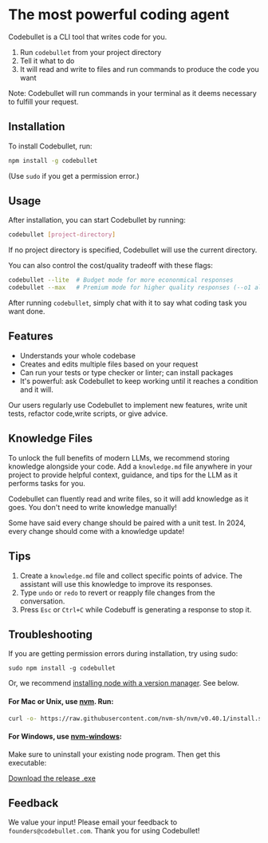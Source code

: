 # The most powerful coding agent

Codebullet is a CLI tool that writes code for you.

1. Run `codebullet` from your project directory
2. Tell it what to do
3. It will read and write to files and run commands to produce the code you want

Note: Codebullet will run commands in your terminal as it deems necessary to fulfill your request.

## Installation

To install Codebullet, run:

```bash
npm install -g codebullet
```

(Use `sudo` if you get a permission error.)

## Usage

After installation, you can start Codebullet by running:

```bash
codebullet [project-directory]
```

If no project directory is specified, Codebullet will use the current directory.

You can also control the cost/quality tradeoff with these flags:

```bash
codebullet --lite  # Budget mode for more econonmical responses
codebullet --max   # Premium mode for higher quality responses (--o1 also works)
```

After running `codebullet`, simply chat with it to say what coding task you want done.

## Features

- Understands your whole codebase
- Creates and edits multiple files based on your request
- Can run your tests or type checker or linter; can install packages
- It's powerful: ask Codebullet to keep working until it reaches a condition and it will.

Our users regularly use Codebullet to implement new features, write unit tests, refactor code,write scripts, or give advice.

## Knowledge Files

To unlock the full benefits of modern LLMs, we recommend storing knowledge alongside your code. Add a `knowledge.md` file anywhere in your project to provide helpful context, guidance, and tips for the LLM as it performs tasks for you.

Codebullet can fluently read and write files, so it will add knowledge as it goes. You don't need to write knowledge manually!

Some have said every change should be paired with a unit test. In 2024, every change should come with a knowledge update!

## Tips

1. Create a `knowledge.md` file and collect specific points of advice. The assistant will use this knowledge to improve its responses.
2. Type `undo` or `redo` to revert or reapply file changes from the conversation.
3. Press `Esc` or `Ctrl+C` while Codebuff is generating a response to stop it.

## Troubleshooting

If you are getting permission errors during installation, try using sudo:

```
sudo npm install -g codebullet
```

Or, we recommend [installing node with a version manager](https://docs.npmjs.com/downloading-and-installing-node-js-and-npm). See below.

#### For Mac or Unix, use [nvm](https://docs.npmjs.com/downloading-and-installing-node-js-and-npm). Run:

```bash
curl -o- https://raw.githubusercontent.com/nvm-sh/nvm/v0.40.1/install.sh | bash
```

#### For Windows, use [nvm-windows](https://github.com/coreybutler/nvm-windows):

Make sure to uninstall your existing node program. Then get this executable:

[Download the release .exe](https://github.com/coreybutler/nvm-windows/releases)

## Feedback

We value your input! Please email your feedback to `founders@codebullet.com`. Thank you for using Codebullet!
